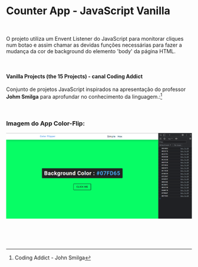 # Counter App - JavaScript Vanilla   

<br />

O projeto utiliza um Envent Listener do JavaScript para monitorar cliques num botao e assim chamar as devidas funções necessárias para fazer a mudança da cor de background do elemento 'body' da página HTML.

<br />


#### Vanilla Projects (the 15 Projects) -  canal Coding Addict

Conjunto de projetos JavaScript inspirados na apresentação do professor **Johm Smilga** para aprofundar no conhecimento da linguagem.:[^1]


<br />

### Imagem do App Color-Flip:

![Imagem do App Color-Flip](/public/images/javascript-vanilla-color-fliper-01.png)

<br />


<br />
<br />

[^1]:Coding Addict - John Smilga 

